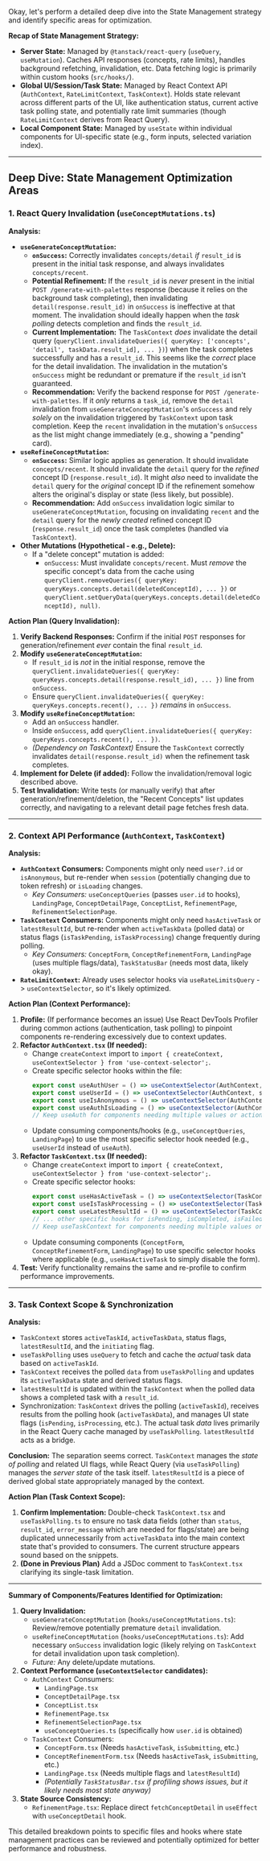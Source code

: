 Okay, let's perform a detailed deep dive into the State Management strategy and identify specific areas for optimization.

**Recap of State Management Strategy:**

*   **Server State:** Managed by `@tanstack/react-query` (`useQuery`, `useMutation`). Caches API responses (concepts, rate limits), handles background refetching, invalidation, etc. Data fetching logic is primarily within custom hooks (`src/hooks/`).
*   **Global UI/Session/Task State:** Managed by React Context API (`AuthContext`, `RateLimitContext`, `TaskContext`). Holds state relevant across different parts of the UI, like authentication status, current active task polling state, and potentially rate limit summaries (though `RateLimitContext` derives from React Query).
*   **Local Component State:** Managed by `useState` within individual components for UI-specific state (e.g., form inputs, selected variation index).

---

## Deep Dive: State Management Optimization Areas

### 1. React Query Invalidation (`useConceptMutations.ts`)

**Analysis:**

*   **`useGenerateConceptMutation`:**
    *   **`onSuccess`:** Correctly invalidates `concepts/detail` *if* `result_id` is present in the initial task response, and always invalidates `concepts/recent`.
    *   **Potential Refinement:** If the `result_id` is *never* present in the initial `POST /generate-with-palettes` response (because it relies on the background task completing), then invalidating `detail(response.result_id)` in `onSuccess` is ineffective at that moment. The invalidation should ideally happen when the *task polling* detects completion and finds the `result_id`.
    *   **Current Implementation:** The `TaskContext` *does* invalidate the detail query (`queryClient.invalidateQueries({ queryKey: ['concepts', 'detail', taskData.result_id], ... })`) when the task completes successfully and has a `result_id`. This seems like the *correct* place for the detail invalidation. The invalidation in the mutation's `onSuccess` might be redundant or premature if the `result_id` isn't guaranteed.
    *   **Recommendation:** Verify the backend response for `POST /generate-with-palettes`. If it *only* returns a `task_id`, remove the `detail` invalidation from `useGenerateConceptMutation`'s `onSuccess` and rely *solely* on the invalidation triggered by `TaskContext` upon task completion. Keep the `recent` invalidation in the mutation's `onSuccess` as the list might change immediately (e.g., showing a "pending" card).
*   **`useRefineConceptMutation`:**
    *   **`onSuccess`:** Similar logic applies as generation. It should invalidate `concepts/recent`. It should invalidate the `detail` query for the *refined* concept ID (`response.result_id`). It might *also* need to invalidate the `detail` query for the *original* concept ID if the refinement somehow alters the original's display or state (less likely, but possible).
    *   **Recommendation:** Add `onSuccess` invalidation logic similar to `useGenerateConceptMutation`, focusing on invalidating `recent` and the `detail` query for the *newly created* refined concept ID (`response.result_id`) once the task completes (handled via `TaskContext`).
*   **Other Mutations (Hypothetical - e.g., Delete):**
    *   If a "delete concept" mutation is added:
        *   `onSuccess`: Must invalidate `concepts/recent`. Must *remove* the specific concept's data from the cache using `queryClient.removeQueries({ queryKey: queryKeys.concepts.detail(deletedConceptId), ... })` or `queryClient.setQueryData(queryKeys.concepts.detail(deletedConceptId), null)`.

**Action Plan (Query Invalidation):**

1.  **Verify Backend Responses:** Confirm if the initial `POST` responses for generation/refinement *ever* contain the final `result_id`.
2.  **Modify `useGenerateConceptMutation`:**
    *   If `result_id` is *not* in the initial response, remove the `queryClient.invalidateQueries({ queryKey: queryKeys.concepts.detail(response.result_id), ... })` line from `onSuccess`.
    *   Ensure `queryClient.invalidateQueries({ queryKey: queryKeys.concepts.recent(), ... })` *remains* in `onSuccess`.
3.  **Modify `useRefineConceptMutation`:**
    *   Add an `onSuccess` handler.
    *   Inside `onSuccess`, add `queryClient.invalidateQueries({ queryKey: queryKeys.concepts.recent(), ... })`.
    *   *(Dependency on TaskContext)* Ensure the `TaskContext` correctly invalidates `detail(response.result_id)` when the refinement task completes.
4.  **Implement for Delete (if added):** Follow the invalidation/removal logic described above.
5.  **Test Invalidation:** Write tests (or manually verify) that after generation/refinement/deletion, the "Recent Concepts" list updates correctly, and navigating to a relevant detail page fetches fresh data.

---

### 2. Context API Performance (`AuthContext`, `TaskContext`)

**Analysis:**

*   **`AuthContext` Consumers:** Components might only need `user?.id` or `isAnonymous`, but re-render when `session` (potentially changing due to token refresh) or `isLoading` changes.
    *   *Key Consumers:* `useConceptQueries` (passes `user.id` to hooks), `LandingPage`, `ConceptDetailPage`, `ConceptList`, `RefinementPage`, `RefinementSelectionPage`.
*   **`TaskContext` Consumers:** Components might only need `hasActiveTask` or `latestResultId`, but re-render when `activeTaskData` (polled data) or status flags (`isTaskPending`, `isTaskProcessing`) change frequently during polling.
    *   *Key Consumers:* `ConceptForm`, `ConceptRefinementForm`, `LandingPage` (uses multiple flags/data), `TaskStatusBar` (needs most data, likely okay).
*   **`RateLimitContext`:** Already uses selector hooks via `useRateLimitsQuery` -> `useContextSelector`, so it's likely optimized.

**Action Plan (Context Performance):**

1.  **Profile:** (If performance becomes an issue) Use React DevTools Profiler during common actions (authentication, task polling) to pinpoint components re-rendering excessively due to context updates.
2.  **Refactor `AuthContext.tsx` (If needed):**
    *   Change `createContext` import to `import { createContext, useContextSelector } from 'use-context-selector';`.
    *   Create specific selector hooks within the file:
        ```typescript
        export const useAuthUser = () => useContextSelector(AuthContext, state => state.user);
        export const useUserId = () => useContextSelector(AuthContext, state => state.user?.id);
        export const useIsAnonymous = () => useContextSelector(AuthContext, state => state.isAnonymous);
        export const useAuthIsLoading = () => useContextSelector(AuthContext, state => state.isLoading);
        // Keep useAuth for components needing multiple values or actions
        ```
    *   Update consuming components/hooks (e.g., `useConceptQueries`, `LandingPage`) to use the most specific selector hook needed (e.g., `useUserId` instead of `useAuth`).
3.  **Refactor `TaskContext.tsx` (If needed):**
    *   Change `createContext` import to `import { createContext, useContextSelector } from 'use-context-selector';`.
    *   Create specific selector hooks:
        ```typescript
        export const useHasActiveTask = () => useContextSelector(TaskContext, state => state.hasActiveTask);
        export const useIsTaskProcessing = () => useContextSelector(TaskContext, state => state.isTaskProcessing);
        export const useLatestResultId = () => useContextSelector(TaskContext, state => state.latestResultId);
        // ... other specific hooks for isPending, isCompleted, isFailed, activeTaskId, etc.
        // Keep useTaskContext for components needing multiple values or actions (like TaskStatusBar)
        ```
    *   Update consuming components (`ConceptForm`, `ConceptRefinementForm`, `LandingPage`) to use specific selector hooks where applicable (e.g., `useHasActiveTask` to simply disable the form).
4.  **Test:** Verify functionality remains the same and re-profile to confirm performance improvements.

---

### 3. Task Context Scope & Synchronization

**Analysis:**

*   `TaskContext` stores `activeTaskId`, `activeTaskData`, status flags, `latestResultId`, and the `initiating` flag.
*   `useTaskPolling` uses `useQuery` to fetch and cache the *actual* task data based on `activeTaskId`.
*   `TaskContext` receives the polled `data` from `useTaskPolling` and updates its `activeTaskData` state and derived status flags.
*   `latestResultId` is updated within the `TaskContext` when the polled data shows a completed task with a `result_id`.
*   Synchronization: `TaskContext` drives the polling (`activeTaskId`), receives results from the polling hook (`activeTaskData`), and manages UI state flags (`isPending`, `isProcessing`, etc.). The actual task *data* lives primarily in the React Query cache managed by `useTaskPolling`. `latestResultId` acts as a bridge.

**Conclusion:** The separation seems correct. `TaskContext` manages the *state of polling* and related UI flags, while React Query (via `useTaskPolling`) manages the *server state* of the task itself. `latestResultId` is a piece of derived global state appropriately managed by the context.

**Action Plan (Task Context Scope):**

1.  **Confirm Implementation:** Double-check `TaskContext.tsx` and `useTaskPolling.ts` to ensure no task data fields (other than `status`, `result_id`, `error_message` which are needed for flags/state) are being duplicated unnecessarily from `activeTaskData` into the main context state that's provided to consumers. The current structure appears sound based on the snippets.
2.  **(Done in Previous Plan)** Add a JSDoc comment to `TaskContext.tsx` clarifying its single-task limitation.

---

**Summary of Components/Features Identified for Optimization:**

1.  **Query Invalidation:**
    *   `useGenerateConceptMutation` (`hooks/useConceptMutations.ts`): Review/remove potentially premature `detail` invalidation.
    *   `useRefineConceptMutation` (`hooks/useConceptMutations.ts`): Add necessary `onSuccess` invalidation logic (likely relying on `TaskContext` for detail invalidation upon task completion).
    *   *Future:* Any delete/update mutations.
2.  **Context Performance (`useContextSelector` candidates):**
    *   `AuthContext` Consumers:
        *   `LandingPage.tsx`
        *   `ConceptDetailPage.tsx`
        *   `ConceptList.tsx`
        *   `RefinementPage.tsx`
        *   `RefinementSelectionPage.tsx`
        *   `useConceptQueries.ts` (specifically how `user.id` is obtained)
    *   `TaskContext` Consumers:
        *   `ConceptForm.tsx` (Needs `hasActiveTask`, `isSubmitting`, etc.)
        *   `ConceptRefinementForm.tsx` (Needs `hasActiveTask`, `isSubmitting`, etc.)
        *   `LandingPage.tsx` (Needs multiple flags and `latestResultId`)
        *   *(Potentially `TaskStatusBar.tsx` if profiling shows issues, but it likely needs most state anyway)*
3.  **State Source Consistency:**
    *   `RefinementPage.tsx`: Replace direct `fetchConceptDetail` in `useEffect` with `useConceptDetail` hook.

This detailed breakdown points to specific files and hooks where state management practices can be reviewed and potentially optimized for better performance and robustness.